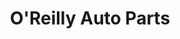 ---
title: "O'Reilly Auto Parts"
url: /las-vegas/oreilly-auto-parts-west-cactus-avenue/
shop: car parts
---